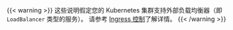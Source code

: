 ---
---
{{< warning >}}
这些说明假定您的 Kubernetes 集群支持外部负载均衡器（即 `LoadBalancer` 类型的服务）。
请参考 [Ingress 控制](/zh/docs/tasks/traffic-management/ingress/ingress-control/#determining-the-ingress-ip-and-ports)了解详情。
{{< /warning >}}
